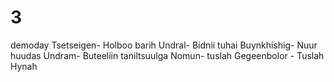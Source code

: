 # 3
demoday
Tsetseigen- Holboo barih
Undral- Bidnii tuhai 
Buynkhishig- Nuur huudas
Undram- Buteeliin taniltsuulga
Nomun- tuslah
Gegeenbolor - Tuslah Hynah

